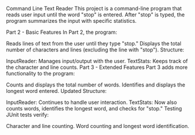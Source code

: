 Command Line Text Reader
This project is a command-line program that reads user input until the word "stop" is entered. After "stop" is typed, the program summarizes the input with specific statistics.

Part 2 - Basic Features
In Part 2, the program:

Reads lines of text from the user until they type "stop."
Displays the total number of characters and lines (excluding the line with "stop").
Structure:

InputReader: Manages input/output with the user.
TextStats: Keeps track of the character and line counts.
Part 3 - Extended Features
Part 3 adds more functionality to the program:

Counts and displays the total number of words.
Identifies and displays the longest word entered.
Updated Structure:

InputReader: Continues to handle user interaction.
TextStats: Now also counts words, identifies the longest word, and checks for "stop."
Testing
JUnit tests verify:

Character and line counting.
Word counting and longest word identification.
